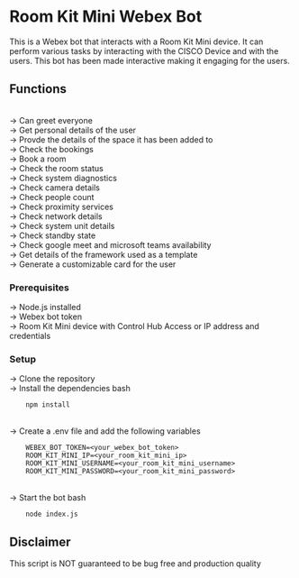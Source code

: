 # Room Kit Mini Webex Bot
This is a Webex bot that interacts with a Room Kit Mini device. It can perform various tasks by interacting with the CISCO Device and with the users. This bot has been made interactive making it engaging for the users.

## Functions
<br/>   -> Can greet everyone
<br/>   -> Get personal details of the user
<br/>   -> Provde the details of the space it has been added to
<br/>   -> Check the bookings 
<br/>   -> Book a room
<br/>   -> Check the room status
<br/>   -> Check system diagnostics
<br/>   -> Check camera details
<br/>   -> Check people count
<br/>   -> Check proximity services
<br/>   -> Check network details
<br/>   -> Check system unit details
<br/>   -> Check standby state
<br/>   -> Check google meet and microsoft teams availability
<br/>   -> Get details of the framework used as a template
<br/>   -> Generate a customizable card for the user

### Prerequisites
-> Node.js installed
<br/>-> Webex bot token
<br/>-> Room Kit Mini device with Control Hub Access or IP address and credentials

### Setup
-> Clone the repository
<br/>-> Install the dependencies
    bash

        npm install
<br/>-> Create a .env file and add the following variables

        WEBEX_BOT_TOKEN=<your_webex_bot_token>
        ROOM_KIT_MINI_IP=<your_room_kit_mini_ip>
        ROOM_KIT_MINI_USERNAME=<your_room_kit_mini_username>
        ROOM_KIT_MINI_PASSWORD=<your_room_kit_mini_password>
<br/>-> Start the bot
    bash

        node index.js

## Disclaimer
This script is NOT guaranteed to be bug free and production quality
